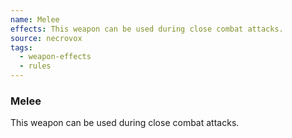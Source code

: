 ```yaml
---
name: Melee
effects: This weapon can be used during close combat attacks.
source: necrovox
tags:
  - weapon-effects
  - rules
---
```

### Melee

This weapon can be used during close combat attacks.